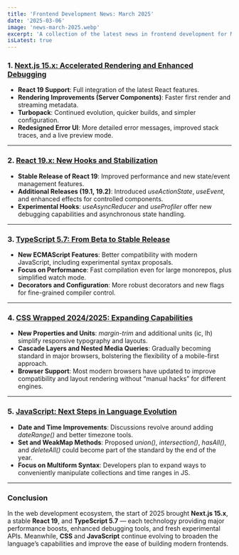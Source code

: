 ```yaml
---
title: 'Frontend Development News: March 2025'
date: '2025-03-06'
image: 'news-march-2025.webp'
excerpt: 'A collection of the latest news in frontend development for March 2025'
isLatest: true
---
```


### **1. [Next.js 15.x: Accelerated Rendering and Enhanced Debugging](https://nextjs.org/blog/next-15)**

-   **React 19 Support**: Full integration of the latest React features.
-   **Rendering Improvements (Server Components)**: Faster first render and streaming metadata.
-   **Turbopack**: Continued evolution, quicker builds, and simpler configuration.
-   **Redesigned Error UI**: More detailed error messages, improved stack traces, and a live preview mode.

---

### **2. [React 19.x: New Hooks and Stabilization](https://react.dev/blog)**

-   **Stable Release of React 19**: Improved performance and new state/event management features.
-   **Additional Releases (19.1, 19.2)**: Introduced _useActionState_, _useEvent_, and enhanced effects for controlled components.
-   **Experimental Hooks**: _useAsyncReducer_ and _useProfiler_ offer new debugging capabilities and asynchronous state handling.

---

### **3. [TypeScript 5.7: From Beta to Stable Release](https://devblogs.microsoft.com/typescript)**

-   **New ECMAScript Features**: Better compatibility with modern JavaScript, including experimental syntax proposals.
-   **Focus on Performance**: Fast compilation even for large monorepos, plus simplified watch mode.
-   **Decorators and Configuration**: More robust decorators and new flags for fine-grained compiler control.

---

### **4. [CSS Wrapped 2024/2025: Expanding Capabilities](https://www.w3.org/TR)**

-   **New Properties and Units**: _margin-trim_ and additional units (ic, lh) simplify responsive typography and layouts.
-   **Cascade Layers and Nested Media Queries**: Gradually becoming standard in major browsers, bolstering the flexibility of a mobile-first approach.
-   **Browser Support**: Most modern browsers have updated to improve compatibility and layout rendering without “manual hacks” for different engines.

---

### **5. [JavaScript: Next Steps in Language Evolution](https://github.com/tc39/proposals)**

-   **Date and Time Improvements**: Discussions revolve around adding _dateRange()_ and better timezone tools.
-   **Set and WeakMap Methods**: Proposed _union()_, _intersection()_, _hasAll()_, and _deleteAll()_ could become part of the standard by the end of the year.
-   **Focus on Multiform Syntax**: Developers plan to expand ways to conveniently manipulate collections and time ranges in JS.

---

### **Conclusion**

In the web development ecosystem, the start of 2025 brought **Next.js 15.x**, a stable **React 19**, and **TypeScript 5.7** — each technology providing major performance boosts, enhanced debugging tools, and fresh experimental APIs. Meanwhile, **CSS** and **JavaScript** continue evolving to broaden the language’s capabilities and improve the ease of building modern frontends.
